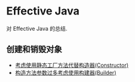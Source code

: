 Effective Java
======
对 Effective Java 的总结.

## 创建和销毁对象
- [考虑使用静态工厂方法代替构造器(Constructor)](创建和销毁对象.md#考虑使用静态工厂方法代替构造器(Constructor))
- [构造方法参数过多考虑使用构建器(Builder)](创建和销毁对象.md#构造方法参数过多考虑使用构建器(Builder))